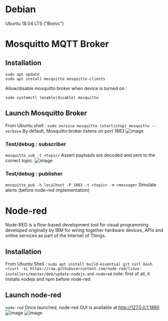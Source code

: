 # Debian
Ubuntu 18.04 LTS ("Bionic")</br>

# Mosquitto MQTT Broker
## Installation
```
sudo apt update
sudo apt install mosquitto mosquitto-clients
```
Allow/disable mosquitto broker when device is turned on :
```
sudo systemctl (enable|disable) mosquitto
```

## Launch Mosquitto Broker
From Ubuntu shell :
`
sudo service mosquitto (start|stop)
mosquitto --verbose
`
By default, Mosquitto broker listens on port 1883
![image](https://user-images.githubusercontent.com/92402906/145909476-255130fd-8a60-49ff-90b9-9c56cf0c27c1.png)

### Test/debug : subscriber
`
mosquitto_sub -t <topic>
`
Assert payloads are decoded and sent to the correct topic. 
![image](https://user-images.githubusercontent.com/92402906/145909582-9008eafe-5ee4-4a29-b871-891bf18a2abe.png)

### Test/debug : publisher
`
mosquitto_pub -h localhost -P 1883 -t <topic> -m <message>
`
Simulate alerts (before node-red implementation)

# Node-red
Node-RED is a flow-based development tool for visual programming developed originally by IBM for wiring together hardware devices, APIs and online services as part of the Internet of Things.
## Installation
From Ubuntu Shell :
`
sudo apt install build-essential git curl
bash <(curl -sL https://raw.githubusercontent.com/node-red/linux-installers/master/deb/update-nodejs-and-nodered
`
note: first of all, it installs nodejs and npm before node-red

## Launch node-red
`
node-red
`
Once launched, node-red GUI is available at http://127.0.0.1:1880
![image](https://user-images.githubusercontent.com/92402906/145910656-a3c22296-c4e6-49f4-b55b-87cbc03fee32.png)
![image](https://user-images.githubusercontent.com/92402906/145910698-e2a593fd-7ace-461e-b717-7a13f579e601.png)
